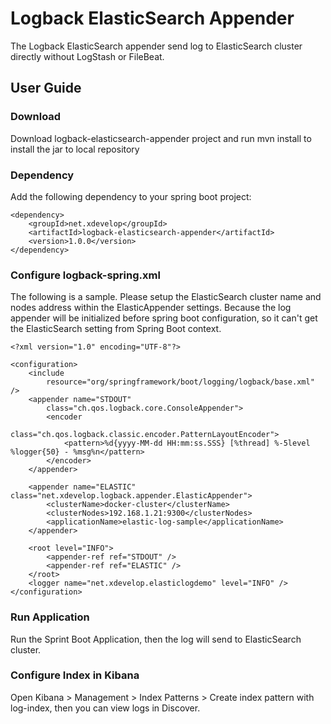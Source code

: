 # Logback ElasticSearch Appender

The Logback ElasticSearch appender send log to ElasticSearch cluster directly without LogStash or FileBeat.

## User Guide

### Download

Download logback-elasticsearch-appender project and run mvn install to install the jar to local repository

### Dependency

Add the following dependency to your spring boot project:

```
<dependency>
    <groupId>net.xdevelop</groupId>
    <artifactId>logback-elasticsearch-appender</artifactId>
    <version>1.0.0</version>
</dependency>
```

### Configure logback-spring.xml

The following is a sample. Please setup the ElasticSearch cluster name and nodes address within the ElasticAppender settings. Because the log appender will be initialized before spring boot configuration, so it can't get the ElasticSearch setting from Spring Boot context.

```
<?xml version="1.0" encoding="UTF-8"?>

<configuration>
    <include
        resource="org/springframework/boot/logging/logback/base.xml" />
    <appender name="STDOUT"
        class="ch.qos.logback.core.ConsoleAppender">
        <encoder
            class="ch.qos.logback.classic.encoder.PatternLayoutEncoder">
            <pattern>%d{yyyy-MM-dd HH:mm:ss.SSS} [%thread] %-5level %logger{50} - %msg%n</pattern>
        </encoder>
    </appender>

    <appender name="ELASTIC" class="net.xdevelop.logback.appender.ElasticAppender">
        <clusterName>docker-cluster</clusterName>
        <clusterNodes>192.168.1.21:9300</clusterNodes>
        <applicationName>elastic-log-sample</applicationName>
    </appender>

    <root level="INFO">
        <appender-ref ref="STDOUT" />
        <appender-ref ref="ELASTIC" />
    </root>
    <logger name="net.xdevelop.elasticlogdemo" level="INFO" />
</configuration>
```

### Run Application

Run the Sprint Boot Application, then the log will send to ElasticSearch cluster.

### Configure Index in Kibana

Open Kibana &gt; Management &gt; Index Patterns &gt; Create index pattern with log-index, then you can view logs in Discover.



